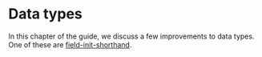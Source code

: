 # Data types

[fis]: field-init-shorthand.md

In this chapter of the guide, we discuss a few improvements to data types.
One of these are [field-init-shorthand][fis].